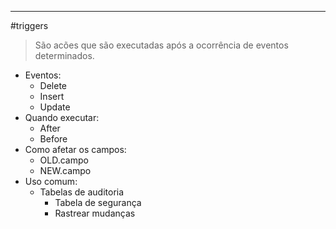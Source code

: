 -----
#triggers


> São acões que são executadas após a ocorrência de eventos determinados.

- Eventos:
	- Delete
	- Insert
	- Update
- Quando executar: 
	- After
	- Before
-  Como afetar os campos:
	-  OLD.campo
	- NEW.campo
- Uso comum:
	- Tabelas de auditoria
		- Tabela de segurança
		- Rastrear mudanças
		